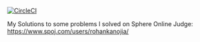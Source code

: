 [![CircleCI](https://circleci.com/gh/rohanKanojia/spoj-classical.svg?style=svg)](https://circleci.com/gh/rohanKanojia/spoj-classical)

My Solutions to some problems I solved on Sphere Online Judge: https://www.spoj.com/users/rohankanojia/
